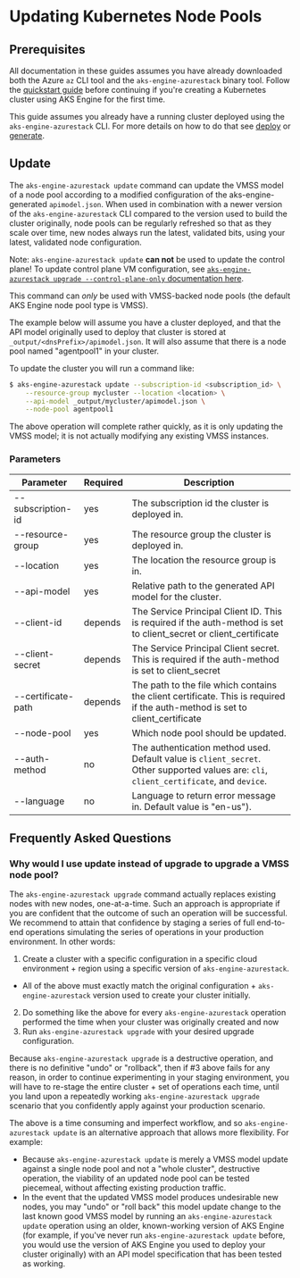 # Updating Kubernetes Node Pools

## Prerequisites

All documentation in these guides assumes you have already downloaded both the Azure `az` CLI tool and the `aks-engine-azurestack` binary tool. Follow the [quickstart guide](../tutorials/quickstart.md) before continuing if you're creating a Kubernetes cluster using AKS Engine for the first time.

This guide assumes you already have a running cluster deployed using the `aks-engine-azurestack` CLI. For more details on how to do that see [deploy](creating_new_clusters.md#deploy) or [generate](generate.md).

## Update

The `aks-engine-azurestack update` command can update the VMSS model of a node pool according to a modified configuration of the aks-engine-generated `apimodel.json`. When used in combination with a newer version of the `aks-engine-azurestack` CLI compared to the version used to build the cluster originally, node pools can be regularly refreshed so that as they scale over time, new nodes always run the latest, validated bits, using your latest, validated node configuration.

Note: `aks-engine-azurestack update` **can not** be used to update the control plane! To update control plane VM configuration, see [`aks-engine-azurestack upgrade --control-plane-only` documentation here](upgrade.md#when-should-i-use-aks-engine-upgrade---control-plane-only).

This command can *only* be used with VMSS-backed node pools (the default AKS Engine node pool type is VMSS).

The example below will assume you have a cluster deployed, and that the API model originally used to deploy that cluster is stored at `_output/<dnsPrefix>/apimodel.json`. It will also assume that there is a node pool named "agentpool1" in your cluster.

To update the cluster you will run a command like:

```sh
$ aks-engine-azurestack update --subscription-id <subscription_id> \
    --resource-group mycluster --location <location> \
    --api-model _output/mycluster/apimodel.json \
    --node-pool agentpool1
```

The above operation will complete rather quickly, as it is only updating the VMSS model; it is not actually modifying any existing VMSS instances.

### Parameters

|Parameter|Required|Description|
|-----------------|---|---|
|--subscription-id|yes|The subscription id the cluster is deployed in.|
|--resource-group|yes|The resource group the cluster is deployed in.|
|--location|yes|The location the resource group is in.|
|--api-model|yes|Relative path to the generated API model for the cluster.|
|--client-id|depends| The Service Principal Client ID. This is required if the auth-method is set to client_secret or client_certificate|
|--client-secret|depends| The Service Principal Client secret. This is required if the auth-method is set to client_secret|
|--certificate-path|depends| The path to the file which contains the client certificate. This is required if the auth-method is set to client_certificate|
|--node-pool|yes|Which node pool should be updated.|
|--auth-method|no|The authentication method used. Default value is `client_secret`. Other supported values are: `cli`, `client_certificate`, and `device`.|
|--language|no|Language to return error message in. Default value is "en-us").|

## Frequently Asked Questions

### Why would I use update instead of upgrade to upgrade a VMSS node pool?

The `aks-engine-azurestack upgrade` command actually replaces existing nodes with new nodes, one-at-a-time. Such an approach is appropriate if you are  confident that the outcome of such an operation will be successful. We recommend to attain that confidence by staging a series of full end-to-end operations simulating the series of operations in your production environment. In other words:

1. Create a cluster with a specific configuration in a specific cloud environment + region using a specific version of `aks-engine-azurestack`.
  - All of the above must exactly match the original configuration + `aks-engine-azurestack` version used to create your cluster initially.
2. Do something like the above for every `aks-engine-azurestack` operation performed the time when your cluster was originally created and now
3. Run `aks-engine-azurestack upgrade` with your desired upgrade configuration.

Because `aks-engine-azurestack upgrade` is a destructive operation, and there is no definitive "undo" or "rollback", then if #3 above fails for any reason, in order to continue experimenting in your staging environment, you will have to re-stage the entire cluster + set of operations each time, until you land upon a repeatedly working `aks-engine-azurestack upgrade` scenario that you confidently apply against your production scenario.

The above is a time consuming and imperfect workflow, and so `aks-engine-azurestack update` is an alternative approach that allows more flexibility. For example:

- Because `aks-engine-azurestack update` is merely a VMSS model update against a single node pool and not a "whole cluster", destructive operation, the viability of an updated node pool can be tested piecemeal, without affecting existing production traffic.
- In the event that the updated VMSS model produces undesirable new nodes, you may "undo" or "roll back" this model update change to the last known good VMSS model by running an `aks-engine-azurestack update` operation using an older, known-working version of AKS Engine (for example, if you've never run `aks-engine-azurestack update` before, you would use the version of AKS Engine you used to deploy your cluster originally) with an API model specification that has been tested as working.
